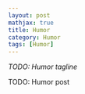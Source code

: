 ```yaml
---
layout: post
mathjax: true
title: Humor
category: Humor
tags: [Humor]
---
```


*TODO: Humor tagline*

TODO: Humor post
